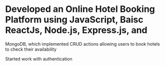 # Developed an Online Hotel Booking Platform using JavaScript, Baisc ReactJs, Node.js, Express.js, and
MongoDB, which implemented CRUD actions allowing users to book hotels to check their availability


Started work with authentication
